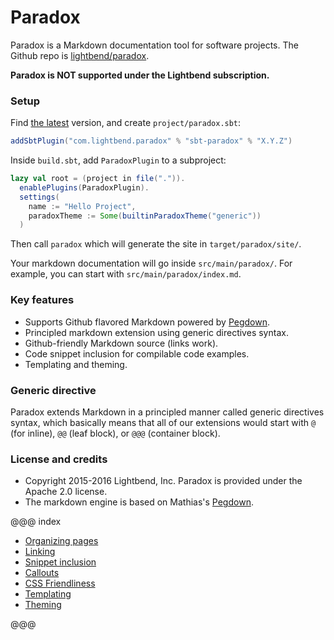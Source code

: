 Paradox
=======

Paradox is a Markdown documentation tool for software projects.
The Github repo is [lightbend/paradox][repo].

**Paradox is NOT supported under the Lightbend subscription.**

### Setup

Find [the latest](https://github.com/lightbend/paradox/releases) version, and create `project/paradox.sbt`:

```scala
addSbtPlugin("com.lightbend.paradox" % "sbt-paradox" % "X.Y.Z")
```

Inside `build.sbt`, add `ParadoxPlugin` to a subproject:

```scala
lazy val root = (project in file(".")).
  enablePlugins(ParadoxPlugin).
  settings(
    name := "Hello Project",
    paradoxTheme := Some(builtinParadoxTheme("generic"))
  )
```

Then call `paradox` which will generate the site in `target/paradox/site/`.

Your markdown documentation will go inside `src/main/paradox/`. For example, you can start with `src/main/paradox/index.md`.

### Key features

- Supports Github flavored Markdown powered by [Pegdown][].
- Principled markdown extension using generic directives syntax.
- Github-friendly Markdown source (links work).
- Code snippet inclusion for compilable code examples.
- Templating and theming.

### Generic directive

Paradox extends Markdown in a principled manner called generic directives syntax,
which basically means that all of our extensions would start with `@` (for inline), `@@` (leaf block), or `@@@` (container block).

### License and credits

- Copyright 2015-2016 Lightbend, Inc. Paradox is provided under the Apache 2.0 license.
- The markdown engine is based on Mathias's [Pegdown][].

@@@ index

* [Organizing pages](features/organizing-pages.md)
* [Linking](features/linking.md)
* [Snippet inclusion](features/snippet-inclusion.md)
* [Callouts](features/callouts.md)
* [CSS Friendliness](features/css-friendliness.md)
* [Templating](features/templating.md)
* [Theming](features/theming.md)

@@@

  [Pegdown]: https://github.com/sirthias/pegdown/
  [repo]: https://github.com/lightbend/paradox
